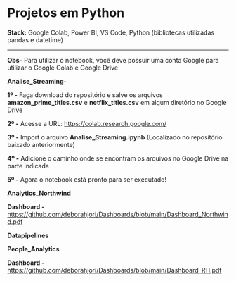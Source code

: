 # Projetos em Python

**Stack:** Google Colab, Power BI, VS Code, Python (bibliotecas utilizadas pandas e datetime)

---

**Obs-** Para utilizar o notebook, você deve possuir uma conta Google para utilizar o Google Colab e Google Drive



**Analise_Streaming-** 

**1º -** Faça download do repositório e salve os arquivos **amazon_prime_titles.csv** e **netflix_titles.csv** em algum diretório no Google Drive

**2º -** Acesse a URL: https://colab.research.google.com/

**3º -** Import o arquivo **Analise_Streaming.ipynb** (Localizado no repositório baixado anteriormente)

**4º -** Adicione o caminho onde se encontram os arquivos no Google Drive na parte indicada

**5º -** Agora o notebook está pronto para ser executado!


**Analytics_Northwind** 

**Dashboard -** https://github.com/deborahjori/Dashboards/blob/main/Dashboard_Northwind.pdf

**Datapipelines** 

**People_Analytics** 

**Dashboard -** https://github.com/deborahjori/Dashboards/blob/main/Dashboard_RH.pdf
